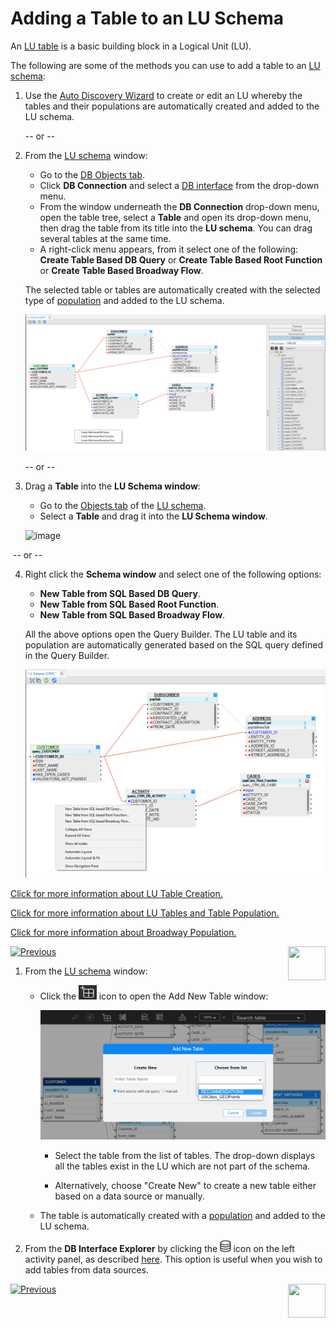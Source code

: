 # Adding a Table to an LU Schema

An [LU table](/articles/06_LU_tables/01_LU_tables_overview.md)  is a basic building block in a Logical Unit (LU).

The following are some of the methods you can use to add a table to an [LU schema](/articles/03_logical_units/03_LU_schema_window.md): 

<studio>

1. Use the [Auto Discovery Wizard](/articles/03_logical_units/06_auto_discovery_wizard.md) to create or edit an LU whereby the tables and their populations are automatically created and added to the LU schema.

   -- or --

2. From the [LU schema](/articles/03_logical_units/03_LU_schema_window.md) window:

   * Go to the [DB Objects tab](/articles/03_logical_units/03_LU_schema_window.md#logical-unit-lu-tabs). 
   * Click **DB Connection** and select a [DB interface](/articles/05_DB_interfaces/03_DB_interfaces_overview.md) from the drop-down menu.
   * From the window underneath the **DB Connection** drop-down menu, open the table tree, select a **Table** and open its drop-down menu, then drag the table from its title  into the **LU schema**. You can drag several tables at the same time.
   * A right-click menu appears, from it select one of the following: **Create Table Based DB Query** or **Create Table Based Root Function** or **Create Table Based Broadway Flow**.
   
   The selected table or tables are automatically created with the selected type of [population](/articles/07_table_population/01_table_population_overview.md) and added to the LU schema.
   
      ![image](images/03_09_01_tables1.png)
   
   -- or --
   
3. Drag a **Table** into the **LU Schema window**:

    * Go to the [Objects tab](/articles/03_logical_units/03_LU_schema_window.md#logical-unit-lu-tabs) of the [LU schema](/articles/03_logical_units/03_LU_schema_window.md).
    * Select a **Table** and drag it into the **LU Schema window**.
    
    ![image](images/03_09_02_tables2.png)

​	-- or --

4. Right click the **Schema window** and select one of the following options:

    * **New Table from SQL Based DB Query**.
    * **New Table from SQL Based Root Function**.
    * **New Table from SQL Based Broadway Flow**.
    
    All the above options open the Query Builder. The LU table and its population are automatically generated based on the SQL query defined in the Query Builder.
    
      ![image](images/03_09_03_tables3.png)



[Click for more information about LU Table Creation.](/articles/06_LU_tables/02_create_an_LU_table.md)  

[Click for more information about LU Tables and Table Population.](/articles/07_table_population/01_table_population_overview.md)

[Click for more information about Broadway Population.](/articles/07_table_population/14_table_population_based_Broadway.md)



[![Previous](/articles/images/Previous.png)](/articles/03_logical_units/08_define_root_table_and_instance_ID_LU_schema.md)[<img align="right" width="60" height="54" src="/articles/images/Next.png">](/articles/03_logical_units/10_delete_table_from_a_schema.md)

</studio>

<web>

1. From the [LU schema](/articles/03_logical_units/03_LU_schema_window.md) window:

   * Click the <img src="images/web/new_table.PNG" style="zoom: 50%;" /> icon to open the Add New Table window:

     ![](images/web/9_add_new_table.PNG)

     * Select the table from the list of tables. The drop-down displays all the tables exist in the LU which are not part of the schema.

     * Alternatively, choose "Create New" to create a new table either based on a data source or manually.

   * The table is automatically created with a [population](/articles/07_table_population/14_table_population_based_Broadway.md) and added to the LU schema.

2. From the **DB Interface Explorer** by clicking the <img src="../04_fabric_studio/images/web/datasource_explorer.png" style="zoom:67%;" /> icon on the left activity panel, as described [here](/articles/03_logical_units/05_create_a_new_LU_object.md). This option is useful when you wish to add tables from data sources.

   

[![Previous](/articles/images/Previous.png)](05_create_a_new_LU_objectmd)[<img align="right" width="60" height="54" src="/articles/images/Next.png">](10_delete_table_from_a_schema.md)

</web>

